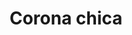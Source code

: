 ---
title: Corona chica
date: 
draft: false

# descripcion
description : Corona chica

materials: Plata 925

color: Plateado

dimensions: 1,3cm x 1,6cm

code: 02-14-0242

type: "Dijes"

categories: []

price: $2.270,00

# Images
# first image will be shown in the product page
images:
  # - image: "images/path_to_image"
  # La ubicacion de las imagenes es imagenes/Dijes/Dijes.Plata/02-14-0242-corona-chica
  - image: "./images/dijes/plata/02-14-0242-corona-chica.JPG"
---